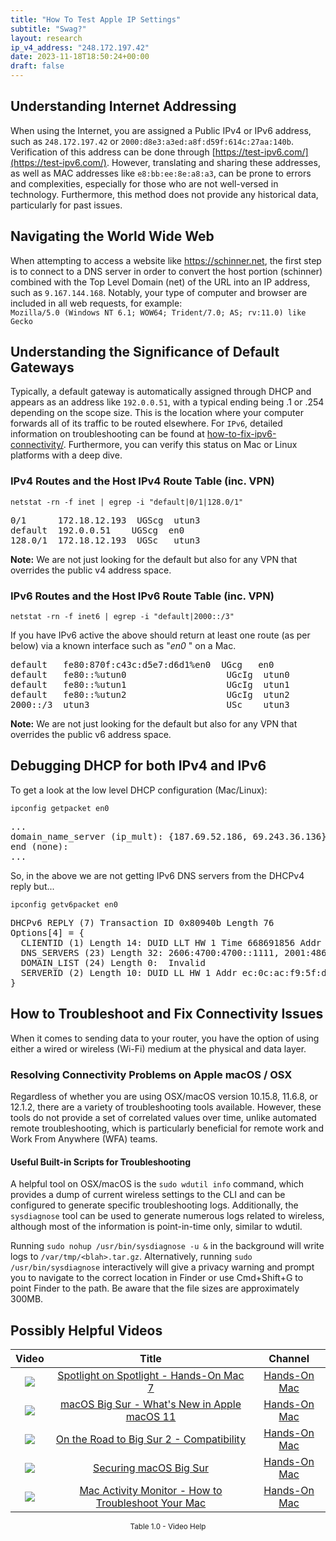```yaml
---
title: "How To Test Apple IP Settings"
subtitle: "Swag?"
layout: research
ip_v4_address: "248.172.197.42"
date: 2023-11-18T18:50:24+00:00
draft: false
---
```


## Understanding Internet Addressing

When using the Internet, you are assigned a Public IPv4 or IPv6 address, such as ```248.172.197.42``` or ```2000:d8e3:a3ed:a8f:d59f:614c:27aa:140b```. Verification of this address can be done through [https://test-ipv6.com/](https://test-ipv6.com/). However, translating and sharing these addresses, as well as MAC addresses like ```e8:bb:ee:8e:a8:a3```, can be prone to errors and complexities, especially for those who are not well-versed in technology. Furthermore, this method does not provide any historical data, particularly for past issues.
## Navigating the World Wide Web
When attempting to access a website like https://schinner.net, the first step is to connect to a DNS server in order to convert the host portion (schinner) combined with the Top Level Domain (net) of the URL into an IP address, such as ```9.167.144.168```. Notably, your type of computer and browser are included in all web requests, for example: <br>```Mozilla/5.0 (Windows NT 6.1; WOW64; Trident/7.0; AS; rv:11.0) like Gecko```
## Understanding the Significance of Default Gateways
Typically, a default gateway is automatically assigned through DHCP and appears as an address like ```192.0.0.51```, with a typical ending being .1 or .254 depending on the scope size. This is the location where your computer forwards all of its traffic to be routed elsewhere. For ```IPv6```, detailed information on troubleshooting can be found at [how-to-fix-ipv6-connectivity/](/blog/how-to-fix-ipv6-connectivity/). Furthermore, you can verify this status on Mac or Linux platforms with a deep dive.
### IPv4 Routes and the Host IPv4 Route Table (inc. VPN)
```netstat -rn -f inet | egrep -i "default|0/1|128.0/1"```

<pre>
0/1      172.18.12.193  UGScg  utun3
default  192.0.0.51    UGScg  en0
128.0/1  172.18.12.193  UGSc   utun3</pre>

**Note:** We are not just looking for the default but also for any VPN that overrides the public v4 address space.

### IPv6 Routes and the Host IPv6 Route Table (inc. VPN)
```netstat -rn -f inet6 | egrep -i "default|2000::/3"```

If you have IPv6 active the above should return at least one route (as per below) via a known interface such as "_en0_ " on a Mac. 

<pre>
default   fe80:870f:c43c:d5e7:d6d1%en0  UGcg   en0
default   fe80::%utun0                   UGcIg  utun0
default   fe80::%utun1                   UGcIg  utun1
default   fe80::%utun2                   UGcIg  utun2
2000::/3  utun3                          USc    utun3</pre>

**Note:** We are not just looking for the default but also for any VPN that overrides the public v6 address space.
<br>

## Debugging DHCP for both IPv4 and IPv6

To get a look at the low level DHCP configuration (Mac/Linux): 

```ipconfig getpacket en0```

<pre>
...
domain_name_server (ip_mult): {187.69.52.186, 69.243.36.136}
end (none):
...</pre>

So, in the above we are not getting IPv6 DNS servers from the DHCPv4 reply but...

```ipconfig getv6packet en0```

<pre>
DHCPv6 REPLY (7) Transaction ID 0x80940b Length 76
Options[4] = {
  CLIENTID (1) Length 14: DUID LLT HW 1 Time 668691856 Addr e8:bb:ee:8e:a8:a3
  DNS_SERVERS (23) Length 32: 2606:4700:4700::1111, 2001:4860:4860::8844
  DOMAIN_LIST (24) Length 0:  Invalid
  SERVERID (2) Length 10: DUID LL HW 1 Addr ec:0c:ac:f9:5f:d8
}</pre>




## How to Troubleshoot and Fix Connectivity Issues

When it comes to sending data to your router, you have the option of using either a wired or wireless (Wi-Fi) medium at the physical and data layer.
### Resolving Connectivity Problems on Apple macOS / OSX

Regardless of whether you are using OSX/macOS version 10.15.8, 11.6.8, or 12.1.2, there are a variety of troubleshooting tools available. However, these tools do not provide a set of correlated values over time, unlike automated remote troubleshooting, which is particularly beneficial for remote work and Work From Anywhere (WFA) teams.
#### Useful Built-in Scripts for Troubleshooting

A helpful tool on OSX/macOS is the `sudo wdutil info` command, which provides a dump of current wireless settings to the CLI and can be configured to generate specific troubleshooting logs. Additionally, the `sysdiagnose` tool can be used to generate numerous logs related to wireless, although most of the information is point-in-time only, similar to wdutil.

Running `sudo nohup /usr/bin/sysdiagnose -u &` in the background will write logs to `/var/tmp/<blah>.tar.gz`. Alternatively, running `sudo /usr/bin/sysdiagnose` interactively will give a privacy warning and prompt you to navigate to the correct location in Finder or use Cmd+Shift+G to point Finder to the path. Be aware that the file sizes are approximately 300MB.
## Possibly Helpful Videos

<link href="/plugins/lity/css/lity.min.css" rel="stylesheet">
<script src="/plugins/lity/js/lity.min.js"></script>
<div class="table1-start"></div>

|Video | Title | Channel |
| :---: | :---: | :---: |
|<a href="https://www.youtube.com/watch?v=RslZ4W1EPqk" data-lity><img src="https://i.ytimg.com/vi/RslZ4W1EPqk/default.jpg" class="img-fluid"></a>|<a href="https://www.youtube.com/watch?v=RslZ4W1EPqk" data-lity>Spotlight on Spotlight - Hands-On Mac 7</a>|<a target="_blank" href="https://www.youtube.com/channel/UCg43DP8MdHVcl4rFK_delBg" >Hands-On Mac</a>|
|<a href="https://www.youtube.com/watch?v=JMKi6o9kaZI" data-lity><img src="https://i.ytimg.com/vi/JMKi6o9kaZI/default.jpg" class="img-fluid"></a>|<a href="https://www.youtube.com/watch?v=JMKi6o9kaZI" data-lity>macOS Big Sur - What&#39;s New in Apple macOS 11</a>|<a target="_blank" href="https://www.youtube.com/channel/UCg43DP8MdHVcl4rFK_delBg" >Hands-On Mac</a>|
|<a href="https://www.youtube.com/watch?v=HEbK-Tignuc" data-lity><img src="https://i.ytimg.com/vi/HEbK-Tignuc/default.jpg" class="img-fluid"></a>|<a href="https://www.youtube.com/watch?v=HEbK-Tignuc" data-lity>On the Road to Big Sur 2 - Compatibility</a>|<a target="_blank" href="https://www.youtube.com/channel/UCg43DP8MdHVcl4rFK_delBg" >Hands-On Mac</a>|
|<a href="https://www.youtube.com/watch?v=7KdhJimuhNw" data-lity><img src="https://i.ytimg.com/vi/7KdhJimuhNw/default.jpg" class="img-fluid"></a>|<a href="https://www.youtube.com/watch?v=7KdhJimuhNw" data-lity>Securing macOS Big Sur</a>|<a target="_blank" href="https://www.youtube.com/channel/UCg43DP8MdHVcl4rFK_delBg" >Hands-On Mac</a>|
|<a href="https://www.youtube.com/watch?v=TWzWd_DiaJ0" data-lity><img src="https://i.ytimg.com/vi/TWzWd_DiaJ0/default.jpg" class="img-fluid"></a>|<a href="https://www.youtube.com/watch?v=TWzWd_DiaJ0" data-lity>Mac Activity Monitor - How to Troubleshoot Your Mac</a>|<a target="_blank" href="https://www.youtube.com/channel/UCg43DP8MdHVcl4rFK_delBg" >Hands-On Mac</a>|

<center><small>Table 1.0 - Video Help</small></center>
 <br>
<div class="table1-end"></div>
<script type="text/javascript">
(function() {
    $('div.table1-start').nextUntil('div.table1-end', 'table').addClass('table thead-dark table-striped table-responsive rounded').attr('id', 't1');
    $('#t1').find('thead').addClass('thead-dark');
})();
</script>
